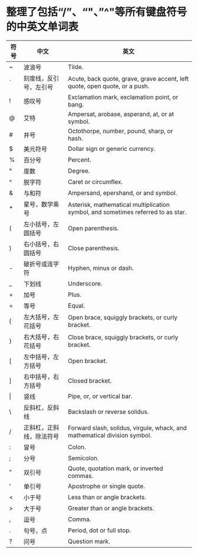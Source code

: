 # 整理了包括“/”、“\"、”^"等所有键盘符号的中英文单词表
符号|中文|英文
-|-|-
~ | 波浪号 | Tilde.
\` | 刻度线，反引号，左引号 | Acute, back quote, grave, grave accent, left quote, open quote, or a push.
\! | 感叹号 | Exclamation mark, exclamation point, or bang.
@ | 艾特 | Ampersat, arobase, asperand, at, or at symbol.
\# | 井号 | Octothorpe, number, pound, sharp, or hash.
$ | 美元符号 | Dollar sign or generic currency.
% | 百分号 | Percent.
°	| 度数 | Degree.
^	| 脱字符	| Caret or circumflex.
&	| 与和符	| Ampersand, epershand, or and symbol.
\*	| 星号，数学乘号	| Asterisk, mathematical multiplication symbol, and sometimes referred to as star.
(	| 左小括号，左圆括号	| Open parenthesis.
)	| 右小括号，右圆括号	| Close parenthesis.
\-	| 破折号或连字符	| Hyphen, minus or dash.
\_	| 下划线	| Underscore.
\+	| 加号	| Plus.
\=	| 等号	| Equal. 
\{	| 左大括号，左花括号	| Open brace, squiggly brackets, or curly bracket.
\}	| 右大括号，右花括号	| Close brace, squiggly brackets, or curly bracket.
\[	| 左中括号，左方括号	| Open bracket.
\]	| 右中括号，右方括号	| Closed bracket.
\|		| 竖线	| Pipe, or, or vertical bar.
\\	| 反斜杠，反斜线	| Backslash or reverse solidus.
/		| 正斜杠，正斜线，除法符号	| Forward slash, solidus, virgule, whack, and mathematical division symbol.
:	| 冒号	| Colon.
;	| 分号	| Semicolon.
"	| 双引号	| Quote, quotation mark, or inverted commas.
'	| 单引号	| Apostrophe or single quote.
<	| 小于号	| Less than or angle brackets.
\>	| 大于号	| Greater than or angle brackets.
,	| 逗号	| Comma.
\.	| 句号，点	| Period, dot or full stop.
?	| 问号	| Question mark.
